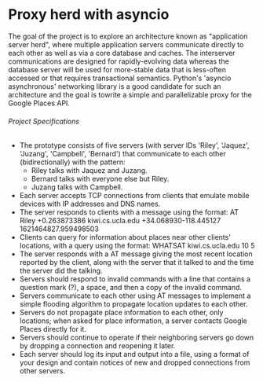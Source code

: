# Proxy herd with asyncio
The goal of the project is to explore an architecture known as "application server herd", where multiple application servers communicate directly to each other as well as via a core database and caches. The interserver communications are designed for rapidly-evolving data whereas the database server will be used for more-stable data that is less-often accessed or that requires transactional semantics. Python's 'asyncio asynchronous' networking library is a good candidate for such an architecture and the goal is towrite a simple and parallelizable proxy for the Google Places API.

###### Project Specifications
- The prototype consists of five servers (with server IDs 'Riley', 'Jaquez', 'Juzang', 'Campbell', 'Bernard') that communicate to each other (bidirectionally) with the pattern:
  - Riley talks with Jaquez and Juzang.
  - Bernard talks with everyone else but Riley.
  - Juzang talks with Campbell.
- Each server accepts TCP connections from clients that emulate mobile devices with IP addresses and DNS names.
- The server responds to clients with a message using the format: AT Riley +0.263873386 kiwi.cs.ucla.edu +34.068930-118.445127 1621464827.959498503
- Clients can query for information about places near other clients' locations, with a query using the format: WHATSAT kiwi.cs.ucla.edu 10 5
- The server responds with a AT message giving the most recent location reported by the client, along with the server that it talked to and the time the server did the talking.
- Servers should respond to invalid commands with a line that contains a question mark (?), a space, and then a copy of the invalid command.
- Servers communicate to each other using AT messages to implement a simple flooding algorithm to propagate location updates to each other. 
- Servers do not propagate place information to each other, only locations; when asked for place information, a server contacts Google Places directly for it. 
- Servers should continue to operate if their neighboring servers go down by dropping a connection and reopening it later.
- Each server should log its input and output into a file, using a format of your design and contain notices of new and dropped connections from other servers.
